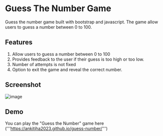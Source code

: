 # Guess The Number Game
Guess the number game built with bootstrap and javascript. The game allow users to guess a number between 0 to 100.

## Features
1. Allow users to guess a number between 0 to 100
2. Provides feedback to the user if their guess is too high or too low.
3. Number of attempts is not fixed
4. Option to exit the game and reveal the correct number.

## Screenshot
![image](https://github.com/ankitjha2023/guess-number/assets/127032700/6911de72-3297-4211-aaa8-e92cffe3f23d)

## Demo
You can play the "Guess the Number" game here ('''https://ankitjha2023.github.io/guess-number/''')
